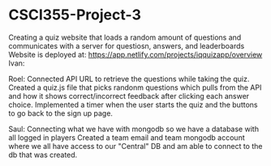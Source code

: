# CSCI355-Project-3
Creating a quiz website that loads a random amount of questions and communicates with a server for questiosn, answers, and leaderboards
Website is deployed at: https://app.netlify.com/projects/iqquizapp/overview
Ivan:


Roel: Connected API URL to retrieve  the questions while taking the quiz. Created a quiz.js file that picks randonm questions which pulls from the API and how it shows correct/incorrect feedback after clicking each answer choice. Implemented a timer when the user starts the quiz and the buttons to go back to the sign up page.


Saul:
Connecting what we have with mongodb so we have a database with all logged in players
Created a team email and team mongodb account where we all have access to our "Central" DB and am able to connect to the db that was created. 
